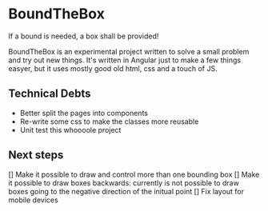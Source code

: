 # BoundTheBox

If a bound is needed, a box shall be provided!

BoundTheBox is an experimental project written to solve a small problem and try out new things. It's written in Angular just to make a few things easyer, but it uses mostly good old html, css and a touch of JS.

## Technical Debts

- Better split the pages into components
- Re-write some css to make the classes more reusable
- Unit test this whoooole project

##  Next steps
[] Make it possible to draw and control more than one bounding box
[] Make it possible to draw boxes backwards: currently is not possible to draw boxes going to the negative direction of the initual point
[] Fix layout for mobile devices
